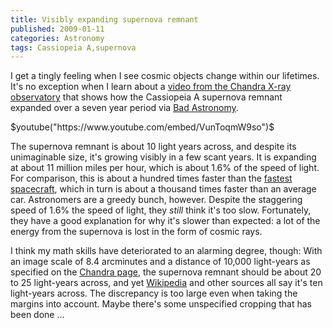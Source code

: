 ```yaml
---
title: Visibly expanding supernova remnant
published: 2009-01-11
categories: Astronomy
tags: Cassiopeia A,supernova
---
```


I get a tingly feeling when I see cosmic objects change within our lifetimes.  It's no
exception when I learn about a <a
href="https://chandra.harvard.edu/photo/2009/casa/">video from the Chandra X-ray
observatory</a> that shows how the Cassiopeia A supernova remnant expanded over a seven
year period via <a
href="https://slate.com/technology/2009/01/aas-4-supernova-expands-as-we-watch.html">Bad
Astronomy</a>.

$youtube("https://www.youtube.com/embed/VunToqmW9so")$

<!--more-->

The supernova remnant is about 10 light years across, and despite its unimaginable size,
it's growing visibly in a few scant years.  It is expanding at about 11 million miles per
hour, which is about 1.6% of the speed of light.  For comparison, this is about a hundred
times faster than the <a
href="https://www.daviddarling.info/encyclopedia/F/fastest_spacecraft.html">fastest
spacecraft</a>, which in turn is about a thousand times faster than an average car.
Astronomers are a greedy bunch, however.  Despite the staggering speed of 1.6% the speed
of light, they <em>still</em> think it's too slow.  Fortunately, they have a good
explanation for why it's slower than expected: a lot of the energy from the supernova is
lost in the form of cosmic rays.

I think my math skills have deteriorated to an alarming degree, though: With an image
scale of 8.4 arcminutes and a distance of 10,000 light-years as specified on the <a
href="https://chandra.harvard.edu/photo/2009/casa/">Chandra page</a>, the supernova
remnant should be about 20 to 25 light-years across, and yet <a
href="https://en.wikipedia.org/wiki/Cassiopeia_A">Wikipedia</a> and other sources all say
it's ten light-years across.  The discrepancy is too large even when taking the margins
into account.  Maybe there's some unspecified cropping that has been done ...

